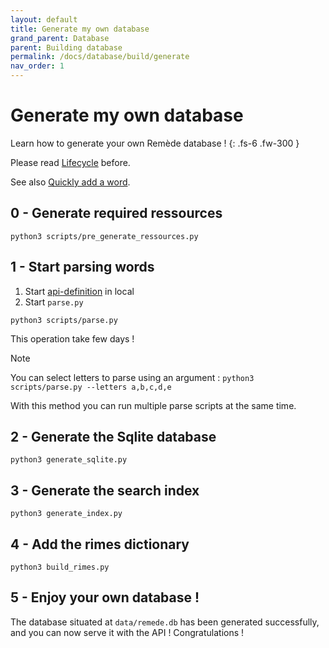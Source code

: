 ```yaml
---
layout: default
title: Generate my own database
grand_parent: Database
parent: Building database
permalink: /docs/database/build/generate
nav_order: 1
---
```


# Generate my own database
Learn how to generate your own Remède database ! 
{: .fs-6 .fw-300 }

Please read [Lifecycle](https://docs.remede.camarm.fr/docs/database/build/lifecycle) before.

See also [Quickly add a word](https://docs.remede.camarm.fr/docs/database/build/about).

## 0 - Generate required ressources

```shell
python3 scripts/pre_generate_ressources.py
```

## 1 - Start parsing words

1. Start [api-definition](https://docs.remede.camarm.fr/docs/database/build/about) in local
2. Start `parse.py`
```shell
python3 scripts/parse.py
```
This operation take few days !

> [!NOTE]
> You can select letters to parse using an argument : `python3 scripts/parse.py --letters a,b,c,d,e`
> 
> With this method you can run multiple parse scripts at the same time.

## 2 - Generate the Sqlite database

```shell
python3 generate_sqlite.py
```

## 3 - Generate the search index

```shell
python3 generate_index.py
```

## 4 - Add the rimes dictionary

```shell
python3 build_rimes.py
```

## 5 - Enjoy your own database !

The database situated at `data/remede.db` has been generated successfully, and you can now serve it with the API ! Congratulations !
